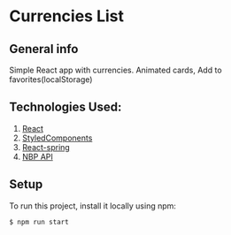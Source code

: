

# Currencies List    


## General info
Simple React app with currencies.
Animated cards, Add to favorites(localStorage)


## Technologies Used:
1.  [React](https://github.com/facebook/react)
2.  [StyledComponents](https://styled-components.com/)
3.  [React-spring](https://react-spring.io/)
4.  [NBP API](http://api.nbp.pl/)


## Setup
To run this project, install it locally using npm:

```
$ npm run start
```
